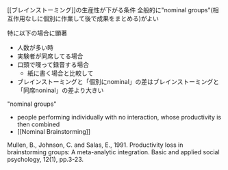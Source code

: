 
[[ブレインストーミング]]の生産性が下がる条件
全般的に"nominal groups"(相互作用なしに個別に作業して後で成果をまとめる)がよい

特に以下の場合に顕著
- 人数が多い時
- 実験者が同席してる場合
- 口頭で喋って録音する場合
    - 紙に書く場合と比較して
- ブレインストーミングと「個別にnominal」の差はブレインストーミングと「同席noninal」の差より大きい

"nominal groups"
- people performing individually with no interaction, whose productivity is then combined
- [[Nominal Brainstorming]]

Mullen, B., Johnson, C. and Salas, E., 1991. Productivity loss in brainstorming groups: A meta-analytic integration. Basic and applied social psychology, 12(1), pp.3-23.